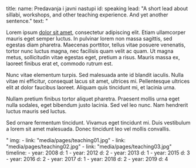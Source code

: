title: 
    name: Predavanja i javni nastupi
id: speaking
lead: "A short lead about sillabi, workshops, and other teaching experience. And yet another sentence."
text: "<p>Lorem ipsum <a href='#'>dolor sit amet</a>, consectetur adipiscing elit. Etiam ullamcorper mauris eget semper luctus. In pulvinar lorem non massa sagittis, sed egestas diam pharetra. Maecenas porttitor, tellus vitae posuere venenatis, tortor nunc luctus magna, nec facilisis quam velit ac quam. Ut magna metus, sollicitudin vitae egestas eget, pretium a risus. Mauris massa ex, laoreet finibus erat et, commodo rutrum est.</p><p>Nunc vitae elementum turpis. Sed malesuada ante id blandit iaculis. Nulla vitae mi efficitur, consequat lacus sit amet, ultrices mi. Pellentesque ultrices elit at dolor faucibus laoreet. Aliquam quis tincidunt mi, et lacinia urna.</p><p>Nullam pretium finibus tortor aliquet pharetra. Praesent mollis urna eget nulla sodales, eget bibendum justo lacinia. Sed vel leo nunc. Nam hendrerit luctus mauris sed luctus.</p><p>Sed ornare fermentum tincidunt. Vivamus eget tincidunt mi. Duis vestibulum a lorem sit amet malesuada. Donec tincidunt leo vel mollis convallis.</p>" 
img: 
    - link: "media/pages/teaching01.jpg"
    - link: "media/pages/teaching02.jpg"
    - link: "media/pages/teaching03.jpg"
timeline:
    - year: 2008
      d: 1
    - year: 2012
      d: 2
    - year: 2013
      d: 1
    - year: 2015
      d: 3
    - year: 2016
      d: 2
    - year: 2017
      d: 1
    - year: 2018
      d: 2
    - year: 2019
      d: 4